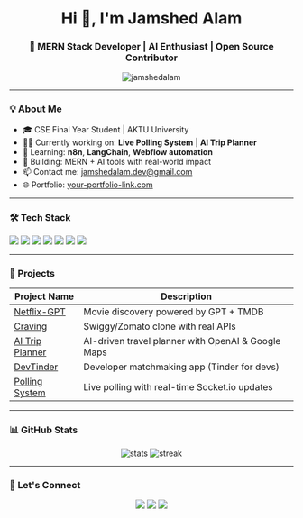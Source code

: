 <h1 align="center">Hi 👋, I'm Jamshed Alam</h1>
<h3 align="center">🚀 MERN Stack Developer | AI Enthusiast | Open Source Contributor</h3>

<p align="center">
  <img src="https://komarev.com/ghpvc/?username=jamshedalam&label=Profile%20views&color=0e75b6&style=flat" alt="jamshedalam" />
</p>

---

### 💡 About Me

- 🎓 CSE Final Year Student | AKTU University  
- 👨‍💻 Currently working on: **Live Polling System** | **AI Trip Planner**
- 🌱 Learning: **n8n**, **LangChain**, **Webflow automation**
- 🧠 Building: MERN + AI tools with real-world impact
- 📫 Contact me: [jamshedalam.dev@gmail.com](mailto:jamshedalam.dev@gmail.com)
- 🌐 Portfolio: [your-portfolio-link.com](https://your-portfolio-link.com)

---

### 🛠️ Tech Stack

<p>
  <img src="https://img.shields.io/badge/JavaScript-black?style=for-the-badge&logo=javascript" />
  <img src="https://img.shields.io/badge/React-blue?style=for-the-badge&logo=react" />
  <img src="https://img.shields.io/badge/Next.js-black?style=for-the-badge&logo=next.js" />
  <img src="https://img.shields.io/badge/Node.js-green?style=for-the-badge&logo=node.js" />
  <img src="https://img.shields.io/badge/Express-grey?style=for-the-badge&logo=express" />
  <img src="https://img.shields.io/badge/MongoDB-darkgreen?style=for-the-badge&logo=mongodb" />
  <img src="https://img.shields.io/badge/TailwindCSS-teal?style=for-the-badge&logo=tailwindcss" />
</p>

---

### 🚀 Projects

| Project Name    | Description |
|----------------|-------------|
| [Netflix-GPT](https://github.com/your-username/netflix-gpt) | Movie discovery powered by GPT + TMDB |
| [Craving](https://github.com/your-username/craving) | Swiggy/Zomato clone with real APIs |
| [AI Trip Planner](https://github.com/your-username/ai-trip-planner) | AI-driven travel planner with OpenAI & Google Maps |
| [DevTinder](https://github.com/your-username/devtinder) | Developer matchmaking app (Tinder for devs) |
| [Polling System](https://github.com/your-username/poll-system) | Live polling with real-time Socket.io updates |

---

### 📊 GitHub Stats

<p align="center">
  <img src="https://github-readme-stats.vercel.app/api?username=jamshedalam&show_icons=true&theme=radical" alt="stats" />
  <img src="https://github-readme-streak-stats.herokuapp.com/?user=jamshedalam&theme=radical" alt="streak" />
</p>

---

### 🤝 Let's Connect

<p align="center">
  <a href="https://linkedin.com/in/jamshedalam" target="_blank"><img src="https://img.shields.io/badge/LinkedIn-blue?style=for-the-badge&logo=linkedin" /></a>
  <a href="mailto:jamshedalam.dev@gmail.com"><img src="https://img.shields.io/badge/Gmail-red?style=for-the-badge&logo=gmail" /></a>
  <a href="https://your-portfolio-link.com"><img src="https://img.shields.io/badge/Portfolio-black?style=for-the-badge&logo=webflow" /></a>
</p>
